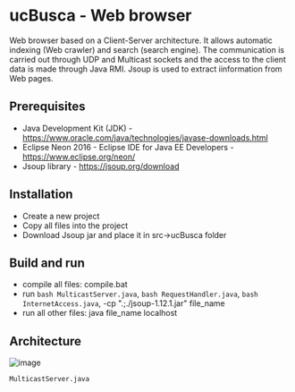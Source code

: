 # ucBusca - Web browser
Web browser based on a Client-Server architecture. It allows automatic indexing (Web crawler) and search (search engine). The communication is carried out through UDP and Multicast sockets and the access to the client data is made through Java RMI. Jsoup is used to extract iinformation from Web pages. 

## Prerequisites
- Java Development Kit (JDK) - https://www.oracle.com/java/technologies/javase-downloads.html
- Eclipse Neon 2016 - Eclipse IDE for Java EE Developers - https://www.eclipse.org/neon/
- Jsoup library - https://jsoup.org/download

## Installation
- Create a new project
- Copy all files into the project
- Download Jsoup jar and place it in src->ucBusca folder

## Build and run
- compile all files: compile.bat
- run ```bash MulticastServer.java```, ```bash RequestHandler.java```, ```bash InternetAccess.java```, -cp ".;./jsoup-1.12.1.jar" file_name
- run all other files: java file_name localhost

## Architecture
![image](https://user-images.githubusercontent.com/41116942/111530353-15a76e00-875b-11eb-9487-1e5d81582503.png)

```bash
MulticastServer.java
```

